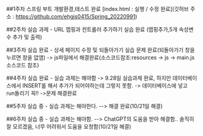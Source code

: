 ##1주차 스프링 부트 개발환경,테스트 완료
[index.html : 실행 / 수정 완료](깃허브 주소 : https://github.com/ehgjs0415/Spring_20220991)

##2주차 실습 과제 - URL 맵핑과 컨트롤러 추가하기 실습 완료 (맵핑추가,5개 속성변수 추가 및 출력)

##3주차 실습 완료 - 상세 페이지 수정 및 되돌아가기 실습 문제 완료(되돌아가기 창을 누르면 창을 없앰) -> js파일에서 해결완료(소스코드참조:resources -> js -> main.js 소스코드 참조)

##4주차 실습 완료 - 실습 과제는 해야함 -> 9.28일 실습과제 완료, 하지만 데이터베이스에서 INSERT를 해서 추가가 되어야하는데 그렇지 못함. -> 데이터베이스에 넣고 run돌리기 꼭!! ->문제 해결완료

##5주차 실습 중 - 실습 과제는 해야한다. --> 해결 완료(10/21일 해결)

##6주차 실습 중 - 실습 과제는 해야함. --> ChatGPT의 도움을 받아 해결함.. 솔직히 잘 모르겠음, 너무 어려워서 도움을 요청함(10/21일 해결)